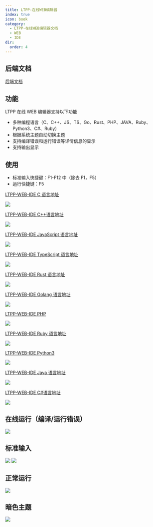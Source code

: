 ```yaml
---
title: LTPP-在线WEB编辑器
index: true
icon: book
category:
  - LTPP-在线WEB编辑器文档
  - WEB
  - IDE
dir:
  order: 4
---
```


<Share colorful />

## 后端文档

[后端文档](../LTPP-CODE-RUN/README.md)

## 功能

LTPP 在线 WEB 编辑器支持以下功能

- 多种编程语言（C、C++、JS、TS、Go、Rust、PHP、JAVA、Ruby、Python3、C#、Ruby）
- 根据系统主题自动切换主题
- 支持编译错误和运行错误等详情信息的显示
- 支持输出显示

## 使用

- 标准输入快捷键：F1-F12 中（除去 F1，F5）
- 运行快捷键：F5

[LTPP-WEB-IDE C 语言地址](https://ide.ltpp.vip/?language=c)

![](markdown-images/image-2.png)

[LTPP-WEB-IDE C++语言地址](https://ide.ltpp.vip/?language=cpp)

![](markdown-images/image-1.png)

[LTPP-WEB-IDE JavaScript 语言地址](https://ide.ltpp.vip/?language=javascript)

![](markdown-images/image-3.png)

[LTPP-WEB-IDE TypeScript 语言地址](https://ide.ltpp.vip/?language=typescript)

![](markdown-images/image-4.png)

[LTPP-WEB-IDE Rust 语言地址](https://ide.ltpp.vip/?language=rust)

![](markdown-images/image.png)

[LTPP-WEB-IDE Golang 语言地址](https://ide.ltpp.vip/?language=golang)

![](markdown-images/image-6.png)

[LTPP-WEB-IDE PHP](https://ide.ltpp.vip/?language=php)

![](markdown-images/image-9.png)

[LTPP-WEB-IDE Ruby 语言地址](https://ide.ltpp.vip/?language=ruby)

![](markdown-images/image-8.png)

[LTPP-WEB-IDE Python3](https://ide.ltpp.vip/?language=python3)

![](markdown-images/image-10.png)

[LTPP-WEB-IDE Java 语言地址](https://ide.ltpp.vip/?language=java)

![](markdown-images/image-5.png)

[LTPP-WEB-IDE C#语言地址](https://ide.ltpp.vip/?language=csharp)

![](markdown-images/image-7.png)

## 在线运行（编译/运行错误）

![](markdown-images/image-11.png)

## 标准输入

![](markdown-images/image-12.png)
![](markdown-images/image-13.png)

## 正常运行

![](markdown-images/image-14.png)

## 暗色主题

![](markdown-images/image-15.png)

<Bottom />
